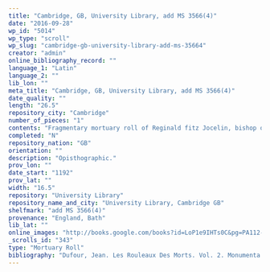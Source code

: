 ```yaml
---
title: "Cambridge, GB, University Library, add MS 3566(4)"
date: "2016-09-28"
wp_id: "5014"
wp_type: "scroll"
wp_slug: "cambridge-gb-university-library-add-ms-35664"
creator: "admin"
online_bibliography_record: ""
language_1: "Latin"
language_2: ""
lib_lon: ""
meta_title: "Cambridge, GB, University Library, add MS 3566(4)"
date_quality: ""
length: "26.5"
repository_city: "Cambridge"
number_of_pieces: "1"
contents: "Fragmentary mortuary roll of Reginald fitz Jocelin, bishop of Bath and archbishop of Canterbury."
completed: "N"
repository_nation: "GB"
orientation: ""
description: "Opisthographic."
prov_lon: ""
date_start: "1192"
prov_lat: ""
width: "16.5"
repository: "University Library"
repository_name_and_city: "University Library, Cambridge GB"
shelfmark: "add MS 3566(4)"
provenance: "England, Bath"
lib_lat: ""
online_images: "http://books.google.com/books?id=LoP1e9IHTs0C&pg=PA112-IA1&lpg=PA112-IA1&dq=cambridge+university+library+Add.+MS+3566(4)&source=bl&ots=EpkEaeNFUv&sig=lJEvHWcodx6ycz3BfHG3gZ1cJSo&hl=en&sa=X&ei=flLhU6HnMZLksATKuoHgCg&ved=0CB0Q6AEwAA#v=onepage&q=cambridge%20university%20library%20Add.%20MS%203566(4)&f=false"
_scrolls_id: "343"
type: "Mortuary Roll"
bibliography: "Dufour, Jean. Les Rouleaux Des Morts. Vol. 2. Monumenta Palaeographica Medii Aevi. Series Gallica. Turnhout: Brepols, 2009, no. 152."
---
```



